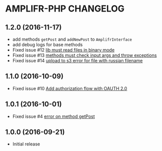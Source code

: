 # AMPLIFR-PHP CHANGELOG

## 1.2.0 (2016-11-17)
  * add methods `getPost` and `addNewPost` to `AmplifrInterface`
  * add debug logs for base methods
  * Fixed issue #12 [lib must read files in binary mode](https://github.com/amplifr/amplifr-php/issues/12)
  * Fixed issue #13 [methods must check input args and throw exceptions](https://github.com/amplifr/amplifr-php/issues/13)
  * Fixed issue #14 [upload to s3 error for file with russian filename](https://github.com/amplifr/amplifr-php/issues/14)

## 1.1.0 (2016-10-09)
  * Fixed issue #10 [Add authorization flow with OAUTH 2.0](https://github.com/amplifr/amplifr-php/issues/10) 

## 1.0.1 (2016-10-01)
  * Fixed issue #4 [error on method getPost](https://github.com/amplifr/amplifr-php/issues/4) 

## 1.0.0 (2016-09-21)
  * Initial release